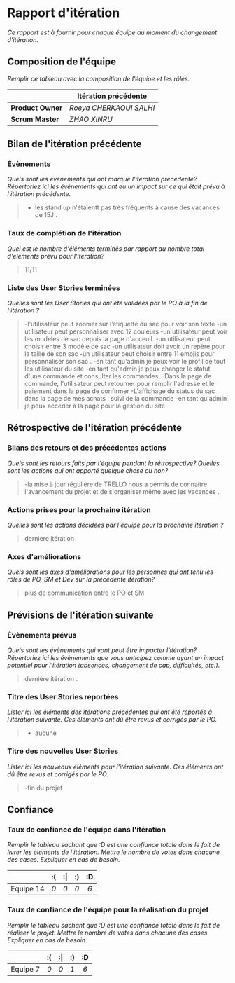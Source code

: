 # Rapport d'itération  
*Ce rapport est à fournir pour chaque équipe au moment du changement d'itération.*

## Composition de l'équipe 
*Remplir ce tableau avec la composition de l'équipe et les rôles.*

|  &nbsp;                 | Itération précédente     |
| -------------           |-------------             |
| **Product Owner**       | *Roeya CHERKAOUI SALHI*                |
| **Scrum Master**        | *ZHAO XINRU*                 |

## Bilan de l'itération précédente  
### Évènements 
*Quels sont les évènements qui ont marqué l'itération précédente? Répertoriez ici les évènements qui ont eu un impact sur ce qui était prévu à l'itération précédente.*
> - les stand up n'étaientt pas très fréquents à cause des vacances de 15J  .
 




### Taux de complétion de l'itération  
*Quel est le nombre d'éléments terminés par rapport au nombre total d'éléments prévu pour l'itération?*
> 11/11


### Liste des User Stories terminées
*Quelles sont les User Stories qui ont été validées par le PO à la fin de l'itération ?*

>-l'utilisateur peut zoomer sur l’étiquette du sac pour voir son texte
>-un utilisateur peut personnaliser avec 12 couleurs
>-un utilisateur peut voir les modeles de sac depuis la page d'acceuil.
>-un utilisateur peut choisir entre 3 modèle de sac
>-un utilisateur doit avoir un repère pour la taille de son sac
>-un utilisateur peut choisir entre 11 emojis pour personnaliser son sac .
>-en tant qu'admin je peux voir le profil de tout les utilisateur du site
>-en tant qu'admin je peux changer le statut d'une commande et consulter les commandes.
>-Dans la page de commande, l'utilisateur peut retourner pour remplir l'adresse et le paiement dans la page de confirmer
>-L'affichage du status du sac dans la page de mes achats : suivi de la commande
>-en tant qu'admin je peux acceder à la page pour la gestion du site
 


## Rétrospective de l'itération précédente
  
### Bilans des retours et des précédentes actions 
*Quels sont les retours faits par l'équipe pendant la rétrospective? Quelles sont les actions qui ont apporté quelque chose ou non?*
>-la mise à jour régulière de  TRELLO nous a permis de connaitre l'avancement du projet et de s'organiser même avec les vacances  .


### Actions prises pour la prochaine itération
*Quelles sont les actions décidées par l'équipe pour la prochaine itération ?*
> dernière itération

 
### Axes d'améliorations 
*Quels sont les axes d'améliorations pour les personnes qui ont tenu les rôles de PO, SM et Dev sur la précédente itération?*
> plus de communication entre le PO et SM 


## Prévisions de l'itération suivante  
### Évènements prévus  
*Quels sont les évènements qui vont peut être impacter l'itération? Répertoriez ici les évènements que vous anticipez comme ayant un impact potentiel pour l'itération (absences, changement de cap, difficultés, etc.).*
> dernière itération .

### Titre des User Stories reportées  
*Lister ici les éléments des itérations précédentes qui ont été reportés à l'itération suivante. Ces éléments ont dû être revus et corrigés par le PO.*
> - aucune 

### Titre des nouvelles User Stories  
*Lister ici les nouveaux éléments pour l'itération suivante. Ces éléments ont dû être revus et corrigés par le PO.*
>-fin du projet 

## Confiance 
### Taux de confiance de l'équipe dans l'itération  
*Remplir le tableau sachant que :D est une confiance totale dans le fait de livrer les éléments de l'itération. Mettre le nombre de votes dans chacune des cases. Expliquer en cas de besoin.*

|          	| :( 	| :&#124; 	| :) 	| :D 	|
|:--------:	|:----:	|:----:	    |:----:	|:----:	|
| Equipe 14 	|  *0* 	|  *0* 	    |  *0* 	|  *6* 	|

### Taux de confiance de l'équipe pour la réalisation du projet 
*Remplir le tableau sachant que :D est une confiance totale dans le fait de réaliser le projet. Mettre le nombre de votes dans chacune des cases. Expliquer en cas de besoin.*

|          	| :( 	| :&#124; 	| :) 	| :D 	|
|:--------:	|:----:	|:----:	    |:----:	|:----:	|
| Equipe 7 	|  *0* 	|  *0* 	    |  *1* 	|  *6* 	|

 
 
